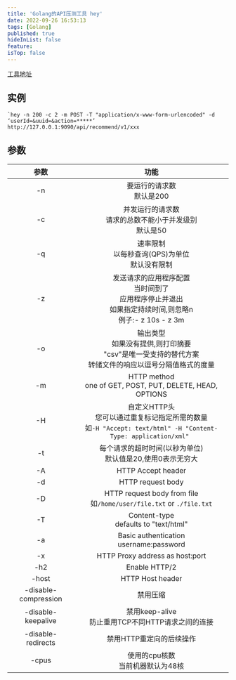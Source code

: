 ```yaml
---
title: 'Golang的API压测工具 hey'
date: 2022-09-26 16:53:13
tags: [Golang]
published: true
hideInList: false
feature: 
isTop: false
---
```


[工具地址](https://github.com/rakyll/hey)

## 实例
```
`hey -n 200 -c 2 -m POST -T "application/x-www-form-urlencoded" -d ‘userId=&uuid=&action=*****’ http://127.0.0.1:9090/api/recommend/v1/xxx
```
## 参数

|参数|功能|
|:---:|:---:|
|-n|要运行的请求数<br>默认是200|
|-c|并发运行的请求数<br>请求的总数不能小于并发级别<br>默认是50|
|-q|速率限制<br>以每秒查询(QPS)为单位<br>默认没有限制|
|-z|发送请求的应用程序配置<br>当时间到了<br>应用程序停止并退出<br>如果指定持续时间,则忽略n<br>例子:- z 10s - z 3m|
|-o|输出类型<br>如果没有提供,则打印摘要<br>"csv"是唯一受支持的替代方案<br>转储文件的响应以逗号分隔值格式的度量|
|-m|HTTP method<br>one of GET, POST, PUT, DELETE, HEAD, OPTIONS|
|-H|自定义HTTP头<br>您可以通过重复标记指定所需的数量<br>如`-H "Accept: text/html" -H "Content-Type: application/xml" `|
|-t|每个请求的超时时间(以秒为单位)<br>默认值是20,使用0表示无穷大|
|-A|HTTP Accept header|
|-d|HTTP request body|
|-D|HTTP request body from file<br>如`/home/user/file.txt` or `./file.txt`|
|-T|Content-type<br>defaults to "text/html"|
|-a|Basic authentication<br>username:password|
|-x|HTTP Proxy address as host:port|
|-h2|Enable HTTP/2|
|-host|HTTP Host header|
|-disable-compression|禁用压缩|
|-disable-keepalive|禁用keep-alive<br>防止重用TCP不同HTTP请求之间的连接|
|-disable-redirects|禁用HTTP重定向的后续操作|
|-cpus|使用的cpu核数<br>当前机器默认为48核|
